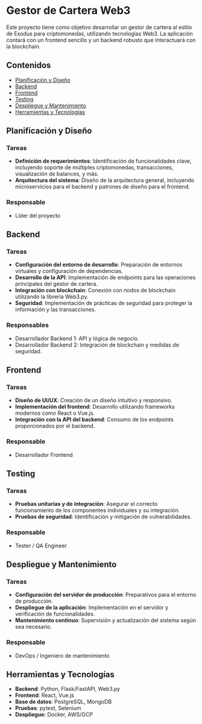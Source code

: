 # Gestor de Cartera Web3

Este proyecto tiene como objetivo desarrollar un gestor de cartera al estilo de Exodus para criptomonedas, utilizando tecnologías Web3. La aplicación contará con un frontend sencillo y un backend robusto que interactuará con la blockchain.

## Contenidos
- [Planificación y Diseño](#planificación-y-diseño)
- [Backend](#backend)
- [Frontend](#frontend)
- [Testing](#testing)
- [Despliegue y Mantenimiento](#despliegue-y-mantenimiento)
- [Herramientas y Tecnologías](#herramientas-y-tecnologías)

## Planificación y Diseño
### Tareas
- **Definición de requerimientos**: Identificación de funcionalidades clave, incluyendo soporte de múltiples criptomonedas, transacciones, visualización de balances, y más.
- **Arquitectura del sistema**: Diseño de la arquitectura general, incluyendo microservicios para el backend y patrones de diseño para el frontend.

### Responsable
- Líder del proyecto

## Backend
### Tareas
- **Configuración del entorno de desarrollo**: Preparación de entornos virtuales y configuración de dependencias.
- **Desarrollo de la API**: Implementación de endpoints para las operaciones principales del gestor de cartera.
- **Integración con blockchain**: Conexión con nodos de blockchain utilizando la librería Web3.py.
- **Seguridad**: Implementación de prácticas de seguridad para proteger la información y las transacciones.

### Responsables
- Desarrollador Backend 1: API y lógica de negocio.
- Desarrollador Backend 2: Integración de blockchain y medidas de seguridad.

## Frontend
### Tareas
- **Diseño de UI/UX**: Creación de un diseño intuitivo y responsivo.
- **Implementación del frontend**: Desarrollo utilizando frameworks modernos como React o Vue.js.
- **Integración con la API del backend**: Consumo de los endpoints proporcionados por el backend.

### Responsable
- Desarrollador Frontend

## Testing
### Tareas
- **Pruebas unitarias y de integración**: Asegurar el correcto funcionamiento de los componentes individuales y su integración.
- **Pruebas de seguridad**: Identificación y mitigación de vulnerabilidades.

### Responsable
- Tester / QA Engineer

## Despliegue y Mantenimiento
### Tareas
- **Configuración del servidor de producción**: Preparativos para el entorno de producción.
- **Despliegue de la aplicación**: Implementación en el servidor y verificación de funcionalidades.
- **Mantenimiento continuo**: Supervisión y actualización del sistema según sea necesario.

### Responsable
- DevOps / Ingeniero de mantenimiento

## Herramientas y Tecnologías
- **Backend**: Python, Flask/FastAPI, Web3.py
- **Frontend**: React, Vue.js
- **Base de datos**: PostgreSQL, MongoDB
- **Pruebas**: pytest, Selenium
- **Despliegue**: Docker, AWS/GCP